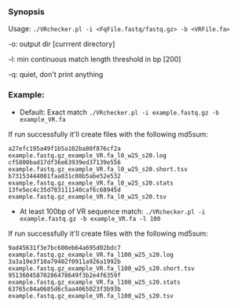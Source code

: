 ### Synopsis

Usage: `./VRchecker.pl -i <FqFile.fastq/fastq.gz> -b <VRFile.fa>`

-o: output dir [currrent directory]

-l: min continuous match length threshold in bp [200]

-q: quiet, don't print anything

### Example:

- Default: Exact match `./VRchecker.pl -i example.fastq.gz -b example_VR.fa`

If run successfully it'll create files with the following md5sum:

```
a27efc195a49f1b5a102ba80f876cf2a  example.fastq.gz_example_VR.fa_l0_w25_s20.log
cf5800bad17df36e63939ed37139e556  example.fastq.gz_example_VR.fa_l0_w25_s20.short.tsv
b73153444081faa831c08b5abe52e532  example.fastq.gz_example_VR.fa_l0_w25_s20.stats
13fe5ec4c35d783111140caf6c68945d  example.fastq.gz_example_VR.fa_l0_w25_s20.tsv
```

- At least 100bp of VR sequence match: `./VRchecker.pl -i example.fastq.gz -b example_VR.fa -l 100`

If run successfully it'll create files with the following md5sum:

```
9ad45631f3e7bc600eb64a695d02bdc7  example.fastq.gz_example_VR.fa_l100_w25_s20.log
3a3a19e3f10a79402f0911a926a1992b  example.fastq.gz_example_VR.fa_l100_w25_s20.short.tsv
95136045870286478649f3b2e4f6359f  example.fastq.gz_example_VR.fa_l100_w25_s20.stats
63765c04a0685d6c5aa4065023f3b93b  example.fastq.gz_example_VR.fa_l100_w25_s20.tsv
```
